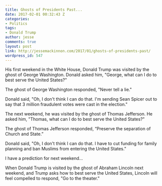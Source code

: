 ```yaml
---
title: Ghosts of Presidents Past...
date: 2017-02-01 00:32:43 Z
categories:
- Politics
tags:
- Donald Trump
author: jesse
comments: true
layout: post
link: http://jessemackinnon.com/2017/01/ghosts-of-presidents-past/
wordpress_id: 547
---
```


His first weekend in the White House, Donald Trump was visited by the ghost of George Washington. Donald asked him, "George, what can I do to best serve the United States?"

The ghost of George Washington responded, "Never tell a lie."

Donald said, "Oh, I don't think I can do that. I'm sending Sean Spicer out to say that 3 million fraudulent votes were cast in the election."

The next weekend, he was visited by the ghost of Thomas Jefferson. He asked him, "Thomas, what can I do to best serve the United States?"

The ghost of Thomas Jefferson responded, “Preserve the separation of Church and State.”

Donald said, "Oh, I don't think I can do that. I have to cut funding for family planning and ban Muslims from entering the United States."

I have a prediction for next weekend...

When Donald Trump is visited by the ghost of Abraham Lincoln next weekend, and Trump asks how to best serve the United States, Lincoln will feel compelled to respond, "Go to the theater."
